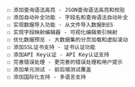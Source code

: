 
     ☐ 添加查询语法高亮 - JSON查询语法高亮和校验
     ☐ 添加自动补全功能 - 字段名和查询语法自动补全
     ☐ 实现数据导入功能 - 从文件导入数据到ES
     ☐ 实现字段映射编辑器 - 可视化编辑索引映射
     ☐ 优化数据预览 - 大数据集的分页加载和虚拟滚动
     ☐ 添加SSL证书支持 - 证书认证功能
     ☐ 添加API Key认证 - API Key认证支持
     ☐ 完善错误处理 - 更完善的错误处理和用户提示
     ☐ 添加单元测试 - 前后端测试覆盖
     ☐ 添加国际化支持 - 多语言支持
